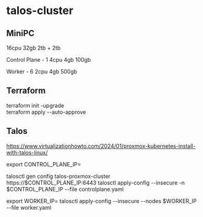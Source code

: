 # talos-cluster

## MiniPC
16cpu 32gb 2tb + 2tb

Control Plane - 1
4cpu 4gb 100gb

Worker - 6
2cpu 4gb 500gb

## Terraform
terraform init -upgrade        
terraform apply --auto-approve

## Talos

https://www.virtualizationhowto.com/2024/01/proxmox-kubernetes-install-with-talos-linux/

export CONTROL_PLANE_IP=

talosctl gen config talos-proxmox-cluster https://$CONTROL_PLANE_IP:6443
talosctl apply-config --insecure -n $CONTROL_PLANE_IP --file controlplane.yaml

export WORKER_IP=
talosctl apply-config --insecure --nodes $WORKER_IP --file worker.yaml